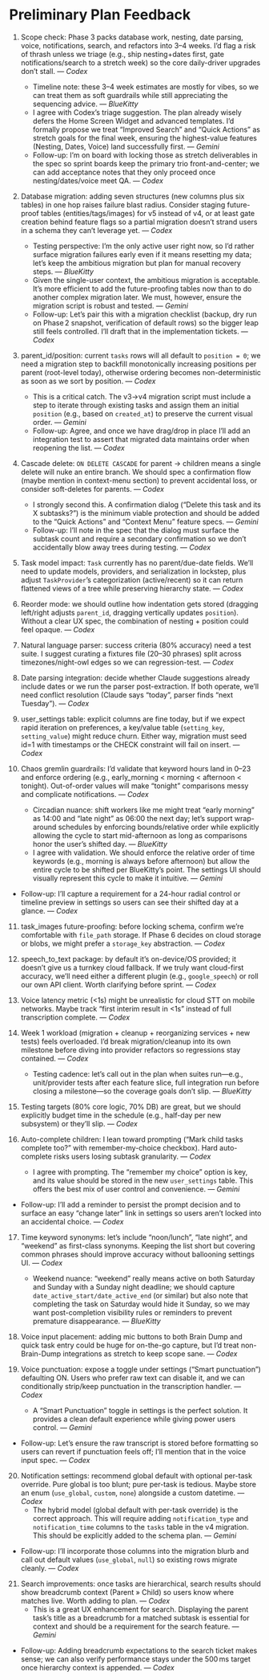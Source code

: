 # Preliminary Plan Feedback

1. Scope check: Phase 3 packs database work, nesting, date parsing, voice, notifications, search, and refactors into 3–4 weeks. I’d flag a risk of thrash unless we triage (e.g., ship nesting+dates first, gate notifications/search to a stretch week) so the core daily-driver upgrades don’t stall. — *Codex*
   - Timeline note: these 3–4 week estimates are mostly for vibes, so we can treat them as soft guardrails while still appreciating the sequencing advice. — *BlueKitty*
   - I agree with Codex’s triage suggestion. The plan already wisely defers the Home Screen Widget and advanced templates. I’d formally propose we treat “Improved Search” and “Quick Actions” as stretch goals for the final week, ensuring the highest-value features (Nesting, Dates, Voice) land successfully first. — *Gemini*
   - Follow-up: I’m on board with locking those as stretch deliverables in the spec so sprint boards keep the primary trio front-and-center; we can add acceptance notes that they only proceed once nesting/dates/voice meet QA. — *Codex*

2. Database migration: adding seven structures (new columns plus six tables) in one hop raises failure blast radius. Consider staging future-proof tables (entities/tags/images) for v5 instead of v4, or at least gate creation behind feature flags so a partial migration doesn’t strand users in a schema they can’t leverage yet. — *Codex*
   - Testing perspective: I’m the only active user right now, so I’d rather surface migration failures early even if it means resetting my data; let’s keep the ambitious migration but plan for manual recovery steps. — *BlueKitty*
   - Given the single-user context, the ambitious migration is acceptable. It’s more efficient to add the future-proofing tables now than to do another complex migration later. We must, however, ensure the migration script is robust and tested. — *Gemini*
   - Follow-up: Let’s pair this with a migration checklist (backup, dry run on Phase 2 snapshot, verification of default rows) so the bigger leap still feels controlled. I’ll draft that in the implementation tickets. — *Codex*

3. parent_id/position: current `tasks` rows will all default to `position = 0`; we need a migration step to backfill monotonically increasing positions per parent (root-level today), otherwise ordering becomes non-deterministic as soon as we sort by position. — *Codex*
   - This is a critical catch. The v3→v4 migration script must include a step to iterate through existing tasks and assign them an initial `position` (e.g., based on `created_at`) to preserve the current visual order. — *Gemini*
   - Follow-up: Agree, and once we have drag/drop in place I’ll add an integration test to assert that migrated data maintains order when reopening the list. — *Codex*

4. Cascade delete: `ON DELETE CASCADE` for parent → children means a single delete will nuke an entire branch. We should spec a confirmation flow (maybe mention in context-menu section) to prevent accidental loss, or consider soft-deletes for parents. — *Codex*
   - I strongly second this. A confirmation dialog (“Delete this task and its X subtasks?”) is the minimum viable protection and should be added to the “Quick Actions” and “Context Menu” feature specs. — *Gemini*
   - Follow-up: I’ll note in the spec that the dialog must surface the subtask count and require a secondary confirmation so we don’t accidentally blow away trees during testing. — *Codex*

5. Task model impact: `Task` currently has no parent/due-date fields. We’ll need to update models, providers, and serialization in lockstep, plus adjust `TaskProvider`’s categorization (active/recent) so it can return flattened views of a tree while preserving hierarchy state. — *Codex*

6. Reorder mode: we should outline how indentation gets stored (dragging left/right adjusts `parent_id`, dragging vertically updates `position`). Without a clear UX spec, the combination of nesting + position could feel opaque. — *Codex*

7. Natural language parser: success criteria (80% accuracy) need a test suite. I suggest curating a fixtures file (20–30 phrases) split across timezones/night-owl edges so we can regression-test. — *Codex*

8. Date parsing integration: decide whether Claude suggestions already include dates or we run the parser post-extraction. If both operate, we’ll need conflict resolution (Claude says “today”, parser finds “next Tuesday”). — *Codex*

9. user_settings table: explicit columns are fine today, but if we expect rapid iteration on preferences, a key/value table (`setting_key`, `setting_value`) might reduce churn. Either way, migration must seed id=1 with timestamps or the CHECK constraint will fail on insert. — *Codex*

10. Chaos gremlin guardrails: I’d validate that keyword hours land in 0–23 and enforce ordering (e.g., early_morning < morning < afternoon < tonight). Out-of-order values will make “tonight” comparisons messy and complicate notifications. — *Codex*
    - Circadian nuance: shift workers like me might treat “early morning” as 14:00 and “late night” as 06:00 the next day; let’s support wrap-around schedules by enforcing bounds/relative order while explicitly allowing the cycle to start mid-afternoon as long as comparisons honor the user’s shifted day. — *BlueKitty*
    - I agree with validation. We should enforce the relative order of time keywords (e.g., morning is always before afternoon) but allow the entire cycle to be shifted per BlueKitty’s point. The settings UI should visually represent this cycle to make it intuitive. — *Gemini*
   - Follow-up: I’ll capture a requirement for a 24-hour radial control or timeline preview in settings so users can see their shifted day at a glance. — *Codex*

11. task_images future-proofing: before locking schema, confirm we’re comfortable with `file_path` storage. If Phase 6 decides on cloud storage or blobs, we might prefer a `storage_key` abstraction. — *Codex*

12. speech_to_text package: by default it’s on-device/OS provided; it doesn’t give us a turnkey cloud fallback. If we truly want cloud-first accuracy, we’ll need either a different plugin (e.g., `google_speech`) or roll our own API client. Worth clarifying before sprint. — *Codex*

13. Voice latency metric (<1s) might be unrealistic for cloud STT on mobile networks. Maybe track “first interim result in <1s” instead of full transcription complete. — *Codex*

14. Week 1 workload (migration + cleanup + reorganizing services + new tests) feels overloaded. I’d break migration/cleanup into its own milestone before diving into provider refactors so regressions stay contained. — *Codex*
    - Testing cadence: let’s call out in the plan when suites run—e.g., unit/provider tests after each feature slice, full integration run before closing a milestone—so the coverage goals don’t slip. — *BlueKitty*

15. Testing targets (80% core logic, 70% DB) are great, but we should explicitly budget time in the schedule (e.g., half-day per new subsystem) or they’ll slip. — *Codex*

16. Auto-complete children: I lean toward prompting (“Mark child tasks complete too?” with remember-my-choice checkbox). Hard auto-complete risks users losing subtask granularity. — *Codex*
    - I agree with prompting. The “remember my choice” option is key, and its value should be stored in the new `user_settings` table. This offers the best mix of user control and convenience. — *Gemini*
   - Follow-up: I’ll add a reminder to persist the prompt decision and to surface an easy “change later” link in settings so users aren’t locked into an accidental choice. — *Codex*

17. Time keyword synonyms: let’s include “noon/lunch”, “late night”, and “weekend” as first-class synonyms. Keeping the list short but covering common phrases should improve accuracy without ballooning settings UI. — *Codex*
    - Weekend nuance: “weekend” really means active on both Saturday and Sunday with a Sunday night deadline; we should capture `date_active_start/date_active_end` (or similar) but also note that completing the task on Saturday would hide it Sunday, so we may want post-completion visibility rules or reminders to prevent premature disappearance. — *BlueKitty*

18. Voice input placement: adding mic buttons to both Brain Dump and quick task entry could be huge for on-the-go capture, but I’d treat non-Brain-Dump integrations as stretch to keep scope sane. — *Codex*

19. Voice punctuation: expose a toggle under settings (“Smart punctuation”) defaulting ON. Users who prefer raw text can disable it, and we can conditionally strip/keep punctuation in the transcription handler. — *Codex*
    - A “Smart Punctuation” toggle in settings is the perfect solution. It provides a clean default experience while giving power users control. — *Gemini*
   - Follow-up: Let’s ensure the raw transcript is stored before formatting so users can revert if punctuation feels off; I’ll mention that in the voice input spec. — *Codex*

20. Notification settings: recommend global default with optional per-task override. Pure global is too blunt; pure per-task is tedious. Maybe store an enum (`use_global`, `custom`, `none`) alongside a custom datetime. — *Codex*
    - The hybrid model (global default with per-task override) is the correct approach. This will require adding `notification_type` and `notification_time` columns to the `tasks` table in the v4 migration. This should be explicitly added to the schema plan. — *Gemini*
   - Follow-up: I’ll incorporate those columns into the migration blurb and call out default values (`use_global`, `null`) so existing rows migrate cleanly. — *Codex*

21. Search improvements: once tasks are hierarchical, search results should show breadcrumb context (Parent » Child) so users know where matches live. Worth adding to plan. — *Codex*
    - This is a great UX enhancement for search. Displaying the parent task’s title as a breadcrumb for a matched subtask is essential for context and should be a requirement for the search feature. — *Gemini*
   - Follow-up: Adding breadcrumb expectations to the search ticket makes sense; we can also verify performance stays under the 500 ms target once hierarchy context is appended. — *Codex*
